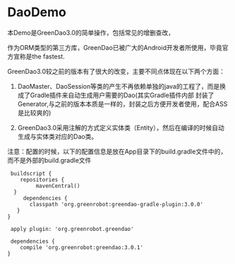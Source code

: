 # DaoDemo 
本Demo是GreenDao3.0的简单操作，包括常见的增删查改，

作为ORM类型的第三方库，GreenDao已被广大的Android开发者所使用，毕竟官方宣称是the fastest.

 GreenDao3.0较之前的版本有了很大的改变，主要不同点体现在以下两个方面：

1. DaoMaster、DaoSession等类的产生不再依赖单独的java的工程了，而是换成了Gradle插件来自动生成用户需要的Dao(其实Gradle插件内部
   封装了Generator,与之前的版本本质是一样的，封装之后方便开发者使用，配合ASS是比较爽的)
   
2. GreenDao3.0采用注解的方式定义实体类（Entity），然后在编译的时候自动生成与实体类对应的Dao类。


注意：配置的时候，以下的配置信息是放在App目录下的build.gradle文件中的，而不是外部的build.gradle文件
  
     buildscript {
        repositories {
             mavenCentral()
      }
         dependencies {
           classpath 'org.greenrobot:greendao-gradle-plugin:3.0.0'
       }
    }
    
     apply plugin: 'org.greenrobot.greendao'

     dependencies {
        compile 'org.greenrobot:greendao:3.0.1'
    }
   

